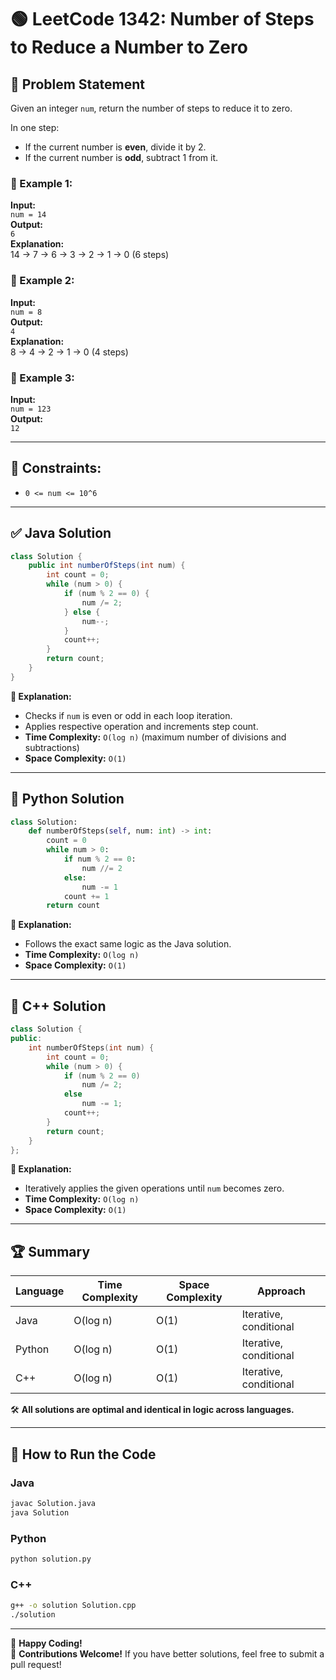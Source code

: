 # 🟢 LeetCode 1342: Number of Steps to Reduce a Number to Zero  
  
## 📌 Problem Statement
Given an integer `num`, return the number of steps to reduce it to zero.

In one step:
- If the current number is **even**, divide it by 2.
- If the current number is **odd**, subtract 1 from it.

### 🔹 Example 1:
**Input:**  
`num = 14`  
**Output:**  
`6`  
**Explanation:**  
14 → 7 → 6 → 3 → 2 → 1 → 0 (6 steps)

### 🔹 Example 2:
**Input:**  
`num = 8`  
**Output:**  
`4`  
**Explanation:**  
8 → 4 → 2 → 1 → 0 (4 steps)

### 🔹 Example 3:
**Input:**  
`num = 123`  
**Output:**  
`12`

---

## 🚀 Constraints:
- `0 <= num <= 10^6`  

---

## ✅ Java Solution
```java
class Solution {
    public int numberOfSteps(int num) {
        int count = 0;
        while (num > 0) {
            if (num % 2 == 0) {
                num /= 2;
            } else {
                num--;
            }
            count++;
        }
        return count;
    }
}
```
**📝 Explanation:**  
- Checks if `num` is even or odd in each loop iteration.  
- Applies respective operation and increments step count.  
- **Time Complexity:** `O(log n)` (maximum number of divisions and subtractions)  
- **Space Complexity:** `O(1)`

---

## 🔷 Python Solution
```python
class Solution:
    def numberOfSteps(self, num: int) -> int:
        count = 0
        while num > 0:
            if num % 2 == 0:
                num //= 2
            else:
                num -= 1
            count += 1
        return count
```
**📝 Explanation:**  
- Follows the exact same logic as the Java solution.  
- **Time Complexity:** `O(log n)`  
- **Space Complexity:** `O(1)`

---

## 🔶 C++ Solution
```cpp
class Solution {
public:
    int numberOfSteps(int num) {
        int count = 0;
        while (num > 0) {
            if (num % 2 == 0)
                num /= 2;
            else
                num -= 1;
            count++;
        }
        return count;
    }
};
```
**📝 Explanation:**  
- Iteratively applies the given operations until `num` becomes zero.  
- **Time Complexity:** `O(log n)`  
- **Space Complexity:** `O(1)`

---

## 🏆 Summary
| Language | Time Complexity | Space Complexity | Approach |
|----------|-----------------|------------------|----------|
| Java     | O(log n)        | O(1)             | Iterative, conditional |
| Python   | O(log n)        | O(1)             | Iterative, conditional |
| C++      | O(log n)        | O(1)             | Iterative, conditional |

🛠 **All solutions are optimal and identical in logic across languages.**  

---

## 🎯 How to Run the Code
### Java
```sh
javac Solution.java
java Solution
```
### Python
```sh
python solution.py
```
### C++
```sh
g++ -o solution Solution.cpp
./solution
```

---

🚀 **Happy Coding!**  
📝 **Contributions Welcome!** If you have better solutions, feel free to submit a pull request!  
